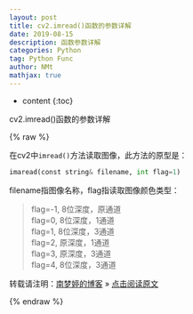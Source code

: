 ```yaml
---
layout: post
title: cv2.imread()函数的参数详解  
date: 2019-08-15
description: 函数参数详解  
categories: Python
tag: Python Func
author: NMt
mathjax: true
---
```


* content
{:toc}

cv2.imread()函数的参数详解  

<div style='display: none'>
@@@@
</div>





{% raw %}

在cv2中`imread()`方法读取图像，此方法的原型是：  

```python
imaread(const string& filename, int flag=1)
```

filename指图像名称，flag指读取图像颜色类型：  

>flag=-1, 8位深度，原通道  
>flag=0, 8位深度，1通道  
>flag=1, 8位深度，3通道  
>flag=2, 原深度，1通道  
>flag=3, 原深度，3通道  
>flag=4, 8位深度，3通道  



转载请注明：[南梦婷的博客](https://norah2.github.io) » [点击阅读原文](https://norah2.github.io/2019/08/15/imread_func/)   

<!--以下是本文用到的链接-->  

{% endraw %}
